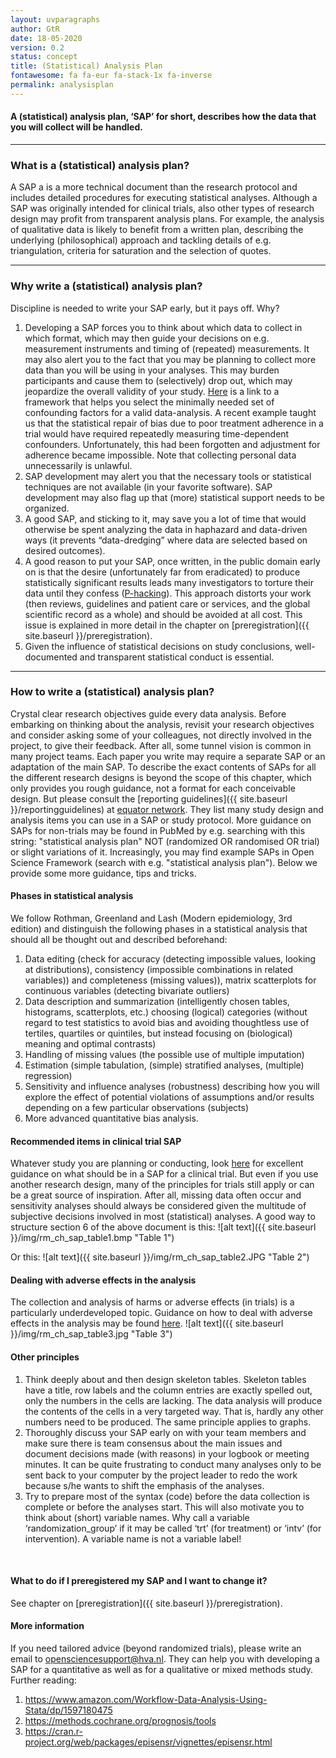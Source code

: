 ```yaml
---
layout: uvparagraphs
author: GtR
date: 18-05-2020
version: 0.2
status: concept
title: (Statistical) Analysis Plan
fontawesome: fa fa-eur fa-stack-1x fa-inverse
permalink: analysisplan
---
```


#### A (statistical) analysis plan, ‘SAP’ for short, describes how the data that you will collect will be handled.

---

### What is a (statistical) analysis plan?
A SAP a is a more technical document than the research protocol and includes detailed procedures for executing statistical analyses. Although a SAP was originally intended for clinical trials, also other types of research design may profit from transparent analysis plans. For example, the analysis of qualitative data is likely to benefit from a written plan, describing the underlying (philosophical) approach and tackling details of e.g. triangulation, criteria for saturation and the selection of quotes. 

---

### Why write a (statistical) analysis plan?
Discipline is needed to write your SAP early, but it pays off. Why?
1. Developing a SAP forces you to think about which data to collect in which format, which may then guide your decisions on e.g. measurement instruments and timing of (repeated) measurements. It may also alert you to the fact that you may be planning to collect more data than you will be using in your analyses. This may burden participants and cause them to (selectively) drop out, which may jeopardize the overall validity of your study. [Here](http://www.dagitty.net/) is a link to a framework that helps you select the minimally needed set of confounding factors for a valid data-analysis. A recent example taught us that the statistical repair of bias due to poor treatment adherence in a trial would have required repeatedly measuring time-dependent confounders. Unfortunately, this had been forgotten and adjustment for adherence became impossible. Note that collecting personal data unnecessarily is unlawful.
2. SAP development may alert you that the necessary tools or statistical techniques are not available (in your favorite software). SAP development may also flag up that (more) statistical support needs to be organized.
3. A good SAP, and sticking to it, may save you a lot of time that would otherwise be spent analyzing the data in haphazard and data-driven ways (it prevents “data-dredging” where data are selected based on desired outcomes).
4. A good reason to put your SAP, once written, in the public domain early on is that the desire (unfortunately far from eradicated) to produce statistically significant results leads many investigators to torture their data until they confess ([P-hacking](https://www.ncbi.nlm.nih.gov/pmc/articles/PMC5122713/)). This approach distorts your work (then reviews, guidelines and patient care or services, and the global scientific record as a whole) and should be avoided at all cost. This issue is explained in more detail in the chapter on [preregistration]({{ site.baseurl }}/preregistration).
5. Given the influence of statistical decisions on study conclusions, well-documented and transparent statistical conduct is essential.

---

### How to write a (statistical) analysis plan?
Crystal clear research objectives guide every data analysis. Before embarking on thinking about the analysis, revisit your research objectives and consider asking some of your colleagues, not directly involved in the project, to give their feedback. After all, some tunnel vision is common in many project teams. Each paper you write may require a separate SAP or an adaptation of the main SAP. To describe the exact contents of SAPs for all the different research designs is beyond the scope of this chapter, which only provides you rough guidance, not a format for each conceivable design. But please consult the [reporting guidelines]({{ site.baseurl }}/reportingguidelines) at [equator network](https://www.equator-network.org/reporting-guidelines/). They list many study design and analysis items you can use in a SAP or study protocol. More guidance on SAPs for non-trials may be found in PubMed by e.g. searching with this string: "statistical analysis plan" NOT (randomized OR randomised OR trial) or slight variations of it. Increasingly, you may find example SAPs in Open Science Framework (search with e.g. "statistical analysis plan"). Below we provide some more guidance, tips and tricks.

#### Phases in statistical analysis
We follow Rothman, Greenland and Lash (Modern epidemiology, 3rd edition) and distinguish the following phases in a statistical analysis that should all be thought out and described beforehand:
1. Data editing (check for accuracy (detecting impossible values, looking at distributions), consistency (impossible combinations in related variables)) and completeness (missing values)), matrix scatterplots for continuous variables (detecting bivariate outliers)
2. Data description and summarization (intelligently chosen tables, histograms, scatterplots, etc.) choosing (logical) categories (without regard to test statistics to avoid bias and avoiding thoughtless use of tertiles, quartiles or quintiles, but instead focusing on (biological) meaning and optimal contrasts)
3. Handling of missing values (the possible use of multiple imputation)
4. Estimation (simple tabulation, (simple) stratified analyses, (multiple) regression)
5. Sensitivity and influence analyses (robustness) describing how you will explore the effect of potential violations of assumptions and/or results depending on a few particular observations (subjects)
6. More advanced quantitative bias analysis.

#### Recommended items in clinical trial SAP
Whatever study you are planning or conducting, look [here](https://cdn.jamanetwork.com/ama/content_public/journal/jama/936638/jsc170004t1.png?Expires=2147483647&Signature=Srd2JaU0SRQ1mcKE7Cwq1Mk3fR1CsNiTLBCgNX-e8bxmqkmsmzsHzB4Y4G3t0t9H-o5LW64ZF~HcY6Q9isLQ87ZQzkliRhkJaosbPRdMLQcs7k0QNC24QeZqex0x0IFP5vBjkH9ScQmgLr29QsxTwPQIXeL-DGZzsqftf--21~wA0Q53nTrYRfzexZ1xDMIyJDlx2cmmpmBh-ISka9S-OfKRGvijBr-qoQRe3tqqUp3~Q571AHJ61~ixP3OffwOJlQ43OMzC4bdeUnHUa7Ct66WQgSba62zLoIDWWMDt9Y00i396339jA0d4s2vFL6pPC1TkSi9orRoO957eBEvXRg__&Key-Pair-Id=APKAIE5G5CRDK6RD3PGA) for excellent guidance on what should be in a SAP for a clinical trial. But even if you use another research design, many of the principles for trials still apply or can be a great source of inspiration. After all, missing data often occur and sensitivity analyses should always be considered given the multitude of subjective decisions involved in most (statistical) analyses. A good way to structure section 6 of the above document is this:
![alt text]({{ site.baseurl }}/img/rm_ch_sap_table1.bmp "Table 1")
<br>

Or this:
![alt text]({{ site.baseurl }}/img/rm_ch_sap_table2.JPG "Table 2")

#### Dealing with adverse effects in the analysis
The collection and analysis of harms or adverse effects (in trials) is a particularly underdeveloped topic. Guidance on how to deal with adverse effects in the analysis may be found [here](https://bmjopen.bmj.com/content/bmjopen/9/2/e024537.full.pdf).
![alt text]({{ site.baseurl }}/img/rm_ch_sap_table3.jpg "Table 3")

#### Other principles
1.	Think deeply about and then design skeleton tables. Skeleton tables have a title, row labels and the column entries are exactly spelled out, only the numbers in the cells are lacking. The data analysis will produce the contents of the cells in a very targeted way. That is, hardly any other numbers need to be produced. The same principle applies to graphs.
2.	Thoroughly discuss your SAP early on with your team members and make sure there is team consensus about the main issues and document decisions made (with reasons) in your logbook or meeting minutes. It can be quite frustrating to conduct many analyses only to be sent back to your computer by the project leader to redo the work because s/he wants to shift the emphasis of the analyses.
3.	Try to prepare most of the syntax (code) before the data collection is complete or before the analyses start. This will also motivate you to think about (short) variable names. Why call a variable ‘randomization_group’ if it may be called ‘trt’ (for treatment) or ‘intv’ (for intervention). A variable name is not a variable label!
<br>

#### What to do if I preregistered my SAP and I want to change it?
See chapter on [preregistration]({{ site.baseurl }}/preregistration).

#### More information
If you need tailored advice (beyond randomized trials), please write an email to opensciencesupport@hva.nl. They can help you with developing a SAP for a quantitative as well as for a qualitative or mixed methods study. Further reading:
1.	https://www.amazon.com/Workflow-Data-Analysis-Using-Stata/dp/1597180475
2.	https://methods.cochrane.org/prognosis/tools
3.	https://cran.r-project.org/web/packages/episensr/vignettes/episensr.html





